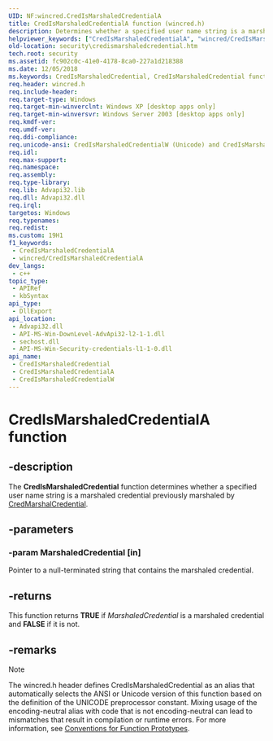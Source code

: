 ```yaml
---
UID: NF:wincred.CredIsMarshaledCredentialA
title: CredIsMarshaledCredentialA function (wincred.h)
description: Determines whether a specified user name string is a marshaled credential previously marshaled by CredMarshalCredential. (ANSI)
helpviewer_keywords: ["CredIsMarshaledCredentialA", "wincred/CredIsMarshaledCredentialA"]
old-location: security\credismarshaledcredential.htm
tech.root: security
ms.assetid: fc902c0c-41e0-4178-8ca0-227a1d218388
ms.date: 12/05/2018
ms.keywords: CredIsMarshaledCredential, CredIsMarshaledCredential function [Security], CredIsMarshaledCredentialA, CredIsMarshaledCredentialW, _cred_credismarshaledcredential, security.credismarshaledcredential, wincred/CredIsMarshaledCredential, wincred/CredIsMarshaledCredentialA, wincred/CredIsMarshaledCredentialW
req.header: wincred.h
req.include-header: 
req.target-type: Windows
req.target-min-winverclnt: Windows XP [desktop apps only]
req.target-min-winversvr: Windows Server 2003 [desktop apps only]
req.kmdf-ver: 
req.umdf-ver: 
req.ddi-compliance: 
req.unicode-ansi: CredIsMarshaledCredentialW (Unicode) and CredIsMarshaledCredentialA (ANSI)
req.idl: 
req.max-support: 
req.namespace: 
req.assembly: 
req.type-library: 
req.lib: Advapi32.lib
req.dll: Advapi32.dll
req.irql: 
targetos: Windows
req.typenames: 
req.redist: 
ms.custom: 19H1
f1_keywords:
 - CredIsMarshaledCredentialA
 - wincred/CredIsMarshaledCredentialA
dev_langs:
 - c++
topic_type:
 - APIRef
 - kbSyntax
api_type:
 - DllExport
api_location:
 - Advapi32.dll
 - API-MS-Win-DownLevel-AdvApi32-l2-1-1.dll
 - sechost.dll
 - API-MS-Win-Security-credentials-l1-1-0.dll
api_name:
 - CredIsMarshaledCredential
 - CredIsMarshaledCredentialA
 - CredIsMarshaledCredentialW
---
```


# CredIsMarshaledCredentialA function


## -description

The <b>CredIsMarshaledCredential</b> function determines whether a specified user name string is a marshaled credential previously marshaled by 
<a href="/windows/desktop/api/wincred/nf-wincred-credmarshalcredentiala">CredMarshalCredential</a>.

## -parameters

### -param MarshaledCredential [in]

Pointer to a null-terminated string that contains the marshaled credential.

## -returns

This function returns <b>TRUE</b> if <i>MarshaledCredential</i> is a marshaled credential and <b>FALSE</b> if it is not.

## -remarks

> [!NOTE]
> The wincred.h header defines CredIsMarshaledCredential as an alias that automatically selects the ANSI or Unicode version of this function based on the definition of the UNICODE preprocessor constant. Mixing usage of the encoding-neutral alias with code that is not encoding-neutral can lead to mismatches that result in compilation or runtime errors. For more information, see [Conventions for Function Prototypes](/windows/win32/intl/conventions-for-function-prototypes).

